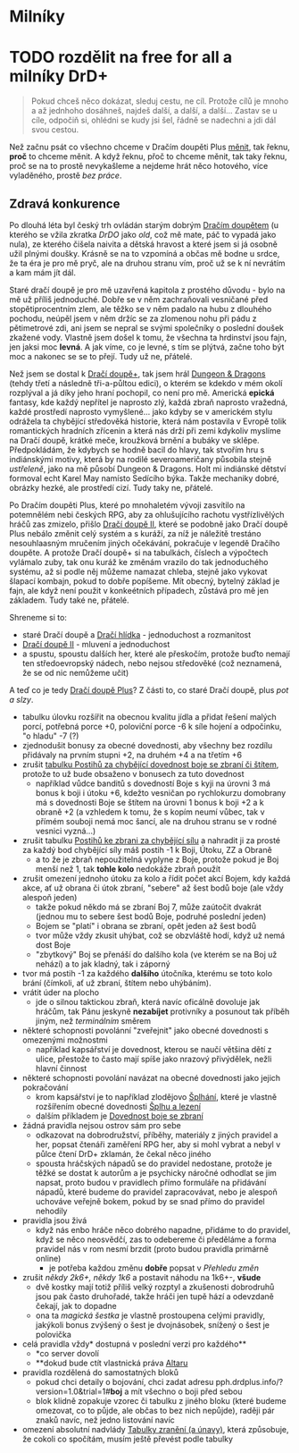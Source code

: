 # Milníky

# TODO rozdělit na free for all a milníky DrD+

> Pokud chceš něco dokázat, sleduj cestu, ne cíl. Protože cílů je mnoho a až jednhoho dosáhneš, najdeš další, a další, a další...
Zastav se u cíle, odpočiň si, ohlédni se kudy jsi šel, řádně se nadechni a jdi dál svou cestou.

Než začnu psát co všechno chceme v Dračím doupěti Plus [měnit](https://trello.com/b/L64FNYj3/drdplusinfo), tak řeknu, **proč** to chceme měnit. A když řeknu, přoč to chceme měnit, tak taky řeknu, proč se na to prostě nevykašleme a nejdeme hrát něco hotového, více vyladěného, prostě *bez práce*.

## Zdravá konkurence
Po dlouhá léta byl český trh ovládán starým dobrým [Dračím doupětem](https://www.altar.cz/drd/) (u kterého se vžila zkratka *DrDO* jako *old*, což mě mate, páč to vypadá jako nula), ze kterého čišela naivita a dětská hravost a které jsem si já osobně užil plnými doušky. Krásně se na to vzpomíná a občas mě bodne u srdce, že ta éra je pro mě pryč, ale na druhou stranu vím, proč už se k ní nevrátím a kam mám jít dál.

Staré dračí doupě je pro mě uzavřená kapitola z prostého důvodu - bylo na mě už příliš jednoduché. Dobře se v něm zachraňovali vesničané před stopětiprocentním zlem, ale těžko se v něm padalo na hubu z dlouhého pochodu, neúpěl jsem v něm držíc se za zlomenou nohu při pádu z pětimetrové zdi, ani jsem se nepral se svými společníky o poslední doušek zkažené vody. Vlastně jsem došel k tomu, že všechna ta hrdinství jsou fajn, jen jaksi moc **levná**. A jak víme, co je levné, s tím se plýtvá, začne toho být moc a nakonec se se to přejí.
Tudy už ne, přátelé.
 
 Než jsem se dostal k [Dračí doupě+](https://www.drdplus.info), tak jsem hrál [Dungeon & Dragons](https://rpg.stackexchange.com/questions/69772/what-are-the-major-differences-between-dd-3-0-and-dd-3-5) (tehdy třetí a následně tři-a-půltou edici), o kterém se kdekdo v mém okolí rozplýval a já díky jeho hraní pochopil, co není pro mě. Americká **epická** fantasy, kde každý nepřítel je naprosto zlý, každá zbraň naprosto vražedná, každé prostředí naprosto vymyšlené... jako kdyby se v americkém stylu odrážela ta chybějící středověká historie, která nám postavila v Evropě tolik romantických hradních zřícenin a která nás drží při zemi kdykoliv myslíme na Dračí doupě, krátké meče, kroužková brnění a bubáky ve sklěpe.
 Předpokládám, že kdybych se hodně bacil do hlavy, tak stvořím hru s indiánskými motivy, která by na rodilé severoameričany působila stejně *ustřeleně*, jako na mě působí Dungeon & Dragons. Holt mi indiánské dětství formoval echt Karel May namísto Sedícího býka.
 Takže mechaniky dobré, obrázky hezké, ale prostředí cizí. Tudy taky ne, přátelé.
 
 Po Dračím doupěti Plus, které po mnohaletém vývoji zasvítilo na potemnělém nebi českých RPG, aby za ohlušujícího rachotu vystřízlivělých hráčů zas zmizelo, přišlo [Dračí doupě II](https://www.dracidoupe2.cz), které se podobně jako Dračí doupě Plus nebálo změnit celý systém a s kuráží, za níž je náležitě trestáno nesouhlaasným mručením jiných očekávání, pokračuje v legendě Dračího doupěte. A protože Dračí doupě+ si na tabulkách, číslech a výpočtech vylámalo zuby, tak onu kuráž ke změnám vrazilo do tak jednoduchého systému, až si podle něj můžeme namazat chleba, stejně jako vykovat šlapací kombajn, pokud to dobře popíšeme.
 Mít obecný, bytelný základ je fajn, ale když není použit v konkeétních případech, zůstává pro mě jen základem. Tudy také ne, přátelé.

Shreneme si to:

- staré Dračí doupě a [Dračí hlídka](https://www.dracihlidka/#top) - jednoduchost a rozmanitost
- [Dračí doupě II](https://www.dracidoupe2.cz) - mluvení a jednoduchost
- a spustu, spoustu dalších her, které ale přeskočím, protože buďto nemají ten středoevropský nádech, nebo nejsou středověké (což neznamená, že se od nic nemůžeme učit)

A teď co je tedy [Dračí doupě Plus](https://www.drdplus.info)? Z části to, co staré Dračí doupě, plus *pot a slzy*.

- tabulku úlovku rozšířit na obecnou kvalitu jídla a přidat řešení malých porcí, potřebná porce +0, poloviční porce -6 k síle hojení a odpočinku, "o hladu" -7 (?)
- zjednodušit bonusy za obecné dovednosti, aby všechny bez rozdílu přidávaly na prvním stupni +2, na druhém +4 a na třetím +6
- zrušit [tabulku Postihů za chybějící dovednost boje se zbraní či štítem](https://pph.drdplus.info/?version=1.0&trial=1#tabulka_postihu_za_chybejici_dovednost), protože to už bude obsaženo v bonusech za tuto dovednost
    - například vůdce banditů s dovedností Boje s kyji na úrovni 3 má bonus k boji i útoku +6, kdežto vesničan po rychlokurzu domobrany má s dovednosti Boje se štítem na úrovni 1 bonus k boji +2 a k obraně +2 (a vzhledem k tomu, že s kopím neumí vůbec, tak v přímém souboji nemá moc šancí, ale na druhou stranu se v rodné vesnici vyzná...)
- zrušit tabulku [Postihů ke zbrani za chybějící sílu](https://pph.drdplus.info/?version=1.0&trial=1#tabulka_postihu_ke_zbrani_za_chybejici_silu) a nahradit ji za prosté za každý bod chybějící síly máš postih -1 k Boji, Útoku, ZZ a Obraně
    - a to že je zbraň nepoužitelná vyplyne z Boje, protože pokud je Boj menší než 1, tak **tohle kolo** nedokáže zbraň použít
- zrušit omezení jednoho útoku za kolo a řídit počet akcí Bojem, kdy každá akce, ať už obrana či útok zbraní, "sebere" až šest bodů boje (ale vždy alespoň jeden)
    - takže pokud někdo má se zbraní Boj 7, může zaútočit dvakrát (jednou mu to sebere šest bodů Boje, podruhé poslední jeden)
    - Bojem se "platí" i obrana se zbraní, opět jeden až šest bodů
    - tvor může vždy zkusit uhýbat, což se obzvláště hodí, když už nemá dost Boje
    - "zbytkový" Boj se přenáší do dalšího kola (ve kterém se na Boj už nehází) a to jak kladný, tak i záporný
- tvor má postih -1 za každého **dalšího** útočníka, kterému se toto kolo brání (čímkoli, ať už zbraní, štítem nebo uhýbáním).
- vrátit úder na plocho
    - jde o silnou taktickou zbraň, která navíc oficálně dovoluje jak hráčům, tak Pánu jeskyně **nezabíjet** protivníky a posunout tak příběh jiným, než *terminálním* směrem
- některé schopnosti povolánní "zveřejnit" jako obecné dovednosti s omezenými možnostmi
    - například kapsářství je dovednost, kterou se naučí většina dětí z ulice, přestože to často mají spíše jako nrazový přivýdělek, nežli hlavní činnost
- některé schopnosti povolání navázat na obecné dovednosti jako jejich pokračování
    - krom kapsářství je to například zlodějovo [Šplhání](https://zlodej.drdplus.info/?version=1.0&trial=1#splhani), které je vlastně rozšířením obecné dovednosti [Šplhu a lezení](https://pph.drdplus.info/?version=1.0&trial=1#splh_a_lezeni)
    - dalším příkladem je [Dovednost boje se zbraní](https://pph.drdplus.info/?version=1.0&trial=1#boj_se_zbrani)
- žádná pravidla nejsou ostrov sám pro sebe
    - odkazovat na dobrodružství, příběhy, materiály z jiných pravidel a her, popsat čtenáři zaměření RPG her, aby si mohl vybrat a nebyl v půlce čtení DrD+ zklamán, že čekal něco jiného
    - spousta hráčských nápadů se do pravidel nedostane, protože je těžké se dostat k autorům a je psychicky náročné odhodlat se jim napsat, proto budou v pravidlech přímo formuláře na přidávání nápadů, které budeme do pravidel zapracovávat, nebo je alespoň uchováve veřejně bokem, pokud by se snad přímo do pravidel nehodily 
- pravidla jsou živá
    - když nás enbo hráče něco dobrého napadne, přidáme to do pravidel, když se něco neosvědčí, zas to odebereme či předěláme a forma pravidel nás v rom nesmí brzdit (proto budou pravidla primárně online)
        - je potřeba každou změnu **dobře** popsat v *Přehledu změn*
- zrušit *někdy 2k6+, někdy 1k6* a postavit náhodu na 1k6+-, **všude**
    - dvě kostky mají totiž příliš velký rozptyl a zkušenosti dobrodruhů jsou pak často druhořadé, takže hráči jen tupě hází a odevzdaně čekají, jak to dopadne
    - ona ta *magická šestka* je vlastně prostoupena celými pravidly, jakýkoli bonus zvýšený o šest je dvojnásobek, snížený o šest je polovička 
- celá pravidla vždy* dostupná v poslední verzi pro každého**
    - *co server dovolí
    - **dokud bude ctít vlastnická práva [Altaru](https://www.altar.cz)
 - pravidla rozdělená do samostatných bloků
    - pokud chci detaily o bojování, chci zadat adresu pph.drdplus.info/?version=1.0&trial=1#**boj** a mít všechno o boji před sebou
    - blok klidně zopakuje vzorec či tabulku z jiného bloku (které budeme omezovat, co to půjde, ale občas to bez nich nepůjde), raději pár znaků navíc, než jedno listování navíc
- omezení absolutní nadvlády [Tabulky zranění (a únavy)](https://pph.drdplus.info/?version=1.0&trial=1#tabulka_zraneni), která způsobuje, že cokoli co spočítám, musím ještě převést podle tabulky